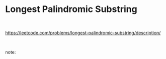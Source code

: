 # Longest Palindromic Substring

<br>

https://leetcode.com/problems/longest-palindromic-substring/description/

<br>

note: 